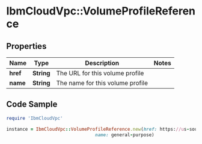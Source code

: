 # IbmCloudVpc::VolumeProfileReference

## Properties

Name | Type | Description | Notes
------------ | ------------- | ------------- | -------------
**href** | **String** | The URL for this volume profile | 
**name** | **String** | The name for this volume profile | 

## Code Sample

```ruby
require 'IbmCloudVpc'

instance = IbmCloudVpc::VolumeProfileReference.new(href: https://us-south.iaas.cloud.ibm.com/v1/volume/profiles/general-purpose,
                                 name: general-purpose)
```


